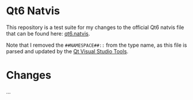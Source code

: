 # Qt6 Natvis

This repository is a test suite for my changes to the official Qt6 natvis file that can be found here: [qt6.natvis](https://code.qt.io/cgit/qt-labs/vstools.git/plain/QtMSBuild/QtMsBuild/qt6.natvis.xml).

Note that I removed the `##NAMESPACE##::` from the type name, as this file is parsed and updated by the [Qt Visual Studio Tools](https://marketplace.visualstudio.com/items?itemName=TheQtCompany.QtVisualStudioTools2022).

# Changes

...

